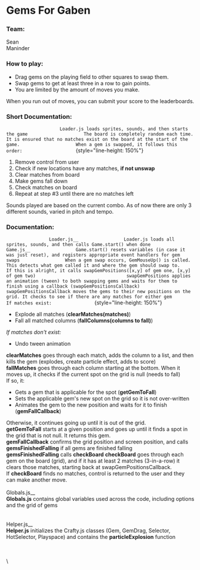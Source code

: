 # Gems For Gaben

### Team:

Sean\
 Maninder

### How to play:

-   Drag gems on the playing field to other squares to swap them.
-   Swap gems to get at least three in a row to gain points.
-   You are limited by the amount of moves you make.

When you run out of moves, you can submit your score to the
leaderboards.

### Short Documentation:

`                     Loader.js loads sprites, sounds, and then starts the game                     The board is completely random each time. It is ensured that no matches exist on the board at the start of the game.                     When a gem is swapped, it follows this order:                     `{style="line-height: 150%"}

1.  Remove control from user
2.  Check if new locations have any matches, **if not unswap**
3.  Clear matches from board
4.  Make gems fall down
5.  Check matches on board
6.  Repeat at step \#3 until there are no matches left

Sounds played are based on the current combo. As of now there are only 3
different sounds, varied in pitch and tempo.

### Documentation:

`                 Loader.js__                 Loader.js loads all sprites, sounds, and then calls Game.start() when done                                  Game.js__                 Game.start() resets variables (in case it was just reset), and registers appropriate event handlers for gem swaps                 When a gem swap occurs, GemMouseUp() is called. This detects what gem called it and where the gem should swap to.                 If this is alright, it calls swapGemPositions([x,y] of gem one, [x,y] of gem two)                                  swapGemPositions applies an animation (tween) to both swapping gems and waits for them to finish using a callback (swapGemPositionsCallback)                 swapGemPositionsCallback moves the gems to their new positions on the grid. It checks to see if there are any matches for either gem                                  If matches exist:                 `{style="line-height: 150%"}

-   Explode all matches (**clearMatches(matches)**)
-   Fall all matched columns (**fallColumns(columns to fall)**)

*If matches don't exist:*

-   Undo tween animation

**clearMatches** goes through each match, adds the column to a list, and
then kills the gem (explodes, create particle effect, adds to score)\
 **fallMatches** goes through each column starting at the bottom. When
it moves up, it checks if the current spot on the grid is null (needs to
fall)\
 If so, it:

-   Gets a gem that is applicable for the spot (**getGemToFall**)
-   Sets the applicable gem's new spot on the grid so it is not
    over-written
-   Animates the gem to the new position and waits for it to finish
    (**gemFallCallback**)

Otherwise, it continues going up until it is out of the grid.\
 **getGemToFall** starts at a given position and goes up until it finds
a spot in the grid that is not null. It returns this gem.\
 **gemFallCallback** confirms the grid position and screen position, and
calls **gemsFinishedFalling** if all gems are finished falling\
 **gemsFinishedFalling** calls **checkBoard** **checkBoard** goes
through each gem on the board (grid), and if it has at least 2 matches
(3-in-a-row) it clears those matches, starting back at
swapGemPositionsCallback.\
 If **checkBoard** finds no matches, control is returned to the user and
they can make another move. \
\
Globals.js\_\_\
 **Globals.js** contains global variables used across the code,
including options and the grid of gems\
 \
\
Helper.js\_\_\
 **Helper.js** initializes the Crafty.js classes (Gem, GemDrag,
Selector, HotSelector, Playspace) and contains the **particleExplosion**
function

\
\
\

